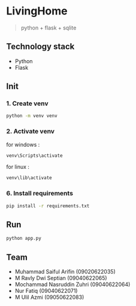 # LivingHome

> python + flask + sqlite

## Technology stack

- Python
- Flask

## Init

### 1. Create venv

```bash
python -m venv venv
```

### 2. Activate venv

for windows :

```bash
venv\Scripts\activate
```

for linux :

```bash
venv\lib\activate
```

### 6. Install requirements

```bash
pip install -r requirements.txt
```

## Run

```bash
python app.py
```

## Team

- Muhammad Saiful Arifin (09020622035)
- M Ravly Dwi Septian (09040622065)
- Mochammad Nasruddin Zuhri (09040622064)
- Nur Fatiq (09040622071)
- M Ulil Azmi (09050622083)
